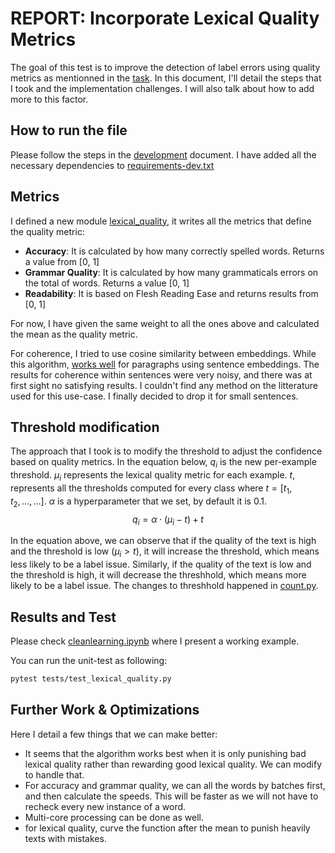 # REPORT: Incorporate Lexical Quality Metrics

The goal of this test is to improve the detection of label errors using quality metrics as mentionned in the [task](https://lemonai.notion.site/Task-11aca0aa3fa6804d9417cd6081c3a1b5). In this document, I'll detail the steps that I took and the implementation challenges. I will also talk about how to add more to this factor.

## How to run the file

Please follow the steps in the [development](./DEVELOPMENT.md) document. I have added all the necessary dependencies to  [requirements-dev.txt](./requirements-dev.txt)

## Metrics

I defined a new module [lexical_quality](lexical_quality.py), it writes all the metrics that define the quality metric:
- **Accuracy**: It is calculated by how many correctly spelled words. Returns a value from [0, 1]
- **Grammar Quality**: It is calculated by how many grammaticals errors on the total of words. Returns a value [0, 1]
- **Readability**: It is based on Flesh Reading Ease and returns results from [0, 1]

For now, I have given the same weight to all the ones above and calculated the mean as the quality metric.

For coherence, I tried to use cosine similarity between embeddings. While this algorithm, [works well](https://aclanthology.org/2021.acl-short.134.pdf) for paragraphs using sentence embeddings. The results for coherence within sentences were very noisy, and there was at first sight no satisfying results. I couldn't find any method on the litterature  used for this use-case. I finally decided to drop it for small sentences.


## Threshold modification
The approach that I took is to modify the threshold to adjust the confidence based on quality metrics.
In the equation below, $q_i$ is the new per-example threshold. $\mu_i$ represents the lexical quality metric for each example. $t$, represents all the thresholds computed for every class where $t = [t_1, t_2,\ldots,...]$. $\alpha$ is a hyperparameter that we set, by default it is $0.1$. 
$$
q_i = \alpha \cdot ( \mu_i - t) + t
$$

In the equation above, we can observe that if the quality of the text is high and the threshold is low ($\mu_i > t$), it will increase the threshold, which means less likely to be a label issue.
Similarly, if the quality of the text is low and the threshold is high, it will decrease the threshhold, which means more likely to be a label issue.
The changes to threshhold happened in [count.py](./cleanlab/count.py#L595).

## Results and Test

Please check [cleanlearning.ipynb](./cleanlearning_example.ipynb) where I present a working example.

You can run the unit-test as following:

```bash
pytest tests/test_lexical_quality.py
```

## Further Work & Optimizations

Here I detail a few things that we can make better:
- It seems that the algorithm works best when it is only punishing bad lexical quality rather than rewarding good lexical quality. We can modify to handle that.
- For accuracy and grammar quality, we can all the words by batches first, and then calculate the speeds. This will be faster as we will not have to recheck every new instance of a word.
- Multi-core processing can be done as well.
- for lexical quality, curve the function after the mean to punish heavily texts with mistakes.



